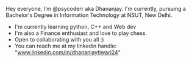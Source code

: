 Hey everyone, I’m @psycoderr aka Dhananjay. I'm currently, pursuing a Bachelor's Degree in Information Technology at NSUT, New Delhi. 

- I'm currently learning python, C++ and Web dev
- I'm also a Finance enthusiast and love to play chess. 
- Open to collaborating with you all :)
- You can reach me at my linkedin handle: "www.linkedin.com/in/dhananjaytiwari24"




<!---
psycoderr/psycoderr is a ✨ special ✨ repository because its `README.md` (this file) appears on your GitHub profile.
You can click the Preview link to take a look at your changes.
--->
